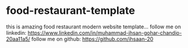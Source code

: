 # food-restaurant-template
this is amazing food restaurant modern website template...
follow me on linkedin: https://www.linkedin.com/in/muhammad-ihsan-gohar-chandio-20aa11a5/
follow me on github: https://github.com/ihsaan-20
